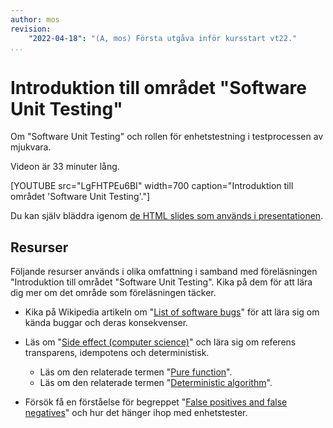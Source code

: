 ```yaml
---
author: mos
revision:
    "2022-04-18": "(A, mos) Första utgåva inför kursstart vt22."
...
```

Introduktion till området "Software Unit Testing"
====================

Om "Software Unit Testing" och rollen för enhetstestning i testprocessen av mjukvara.

Videon är 33 minuter lång.

[YOUTUBE src="LgFHTPEu6BI" width=700 caption="Introduktion till området 'Software Unit Testing'."]

Du kan själv bläddra igenom [de HTML slides som används i presentationen](https://dbwebb-se.github.io/mvc/lecture/L03-software-unit-testing/slide.html).



Resurser
------------------------

Följande resurser används i olika omfattning i samband med föreläsningen "Introduktion till området "Software Unit Testing". Kika på dem för att lära dig mer om det område som föreläsningen täcker.

* Kika på Wikipedia artikeln om "[List of software bugs](https://en.wikipedia.org/wiki/List_of_software_bugs)" för att lära sig om kända buggar och deras konsekvenser.

* Läs om "[Side effect (computer science)](https://en.wikipedia.org/wiki/Side_effect_(computer_science))" och lära sig om referens transparens, idempotens och deterministisk.

    * Läs om den relaterade termen "[Pure function](https://en.wikipedia.org/wiki/Pure_function)".
    * Läs om den relaterade termen "[Deterministic algorithm](https://en.wikipedia.org/wiki/Deterministic_algorithm)".

* Försök få en förståelse för begreppet "[False positives and false negatives](https://en.wikipedia.org/wiki/False_positives_and_false_negatives)" och hur det hänger ihop med enhetstester.
